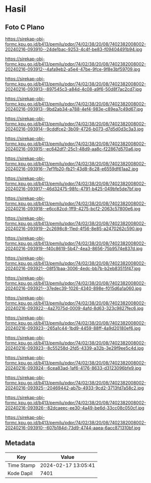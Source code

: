 # Hasil

## Foto C Plano

https://sirekap-obj-formc.kpu.go.id/b413/pemilu/pdpr/74/02/38/20/08/7402382008002-20240216-093910--24de1bac-9253-4c4f-be83-f09404491b94.jpg

https://sirekap-obj-formc.kpu.go.id/b413/pemilu/pdpr/74/02/38/20/08/7402382008002-20240216-093912--4afa9eb2-a5e4-47be-9fce-9f8e3bf59709.jpg

https://sirekap-obj-formc.kpu.go.id/b413/pemilu/pdpr/74/02/38/20/08/7402382008002-20240216-093913--897545c3-a84d-4c08-a9f6-50d8f7ac2cd7.jpg

https://sirekap-obj-formc.kpu.go.id/b413/pemilu/pdpr/74/02/38/20/08/7402382008002-20240216-093913--9bd2ab34-a788-4ef4-983e-c89ea7c49d67.jpg

https://sirekap-obj-formc.kpu.go.id/b413/pemilu/pdpr/74/02/38/20/08/7402382008002-20240216-093914--9cddfce2-3b09-4726-b073-d7d5d0d3c3a3.jpg

https://sirekap-obj-formc.kpu.go.id/b413/pemilu/pdpr/74/02/38/20/08/7402382008002-20240216-093915--ec642df7-25c1-48d9-aa8c-f22867d570a6.jpg

https://sirekap-obj-formc.kpu.go.id/b413/pemilu/pdpr/74/02/38/20/08/7402382008002-20240216-093916--7ef1fb20-fb21-43d8-8c28-e6559df61aa2.jpg

https://sirekap-obj-formc.kpu.go.id/b413/pemilu/pdpr/74/02/38/20/08/7402382008002-20240216-093917--46d32475-98fc-4791-b425-049bfe5de7bf.jpg

https://sirekap-obj-formc.kpu.go.id/b413/pemilu/pdpr/74/02/38/20/08/7402382008002-20240216-093918--e6cc82cd-1ff9-4275-bcf2-2063c57800e6.jpg

https://sirekap-obj-formc.kpu.go.id/b413/pemilu/pdpr/74/02/38/20/08/7402382008002-20240216-093919--2c2698c8-11ed-4f56-8e85-a2470262c590.jpg

https://sirekap-obj-formc.kpu.go.id/b413/pemilu/pdpr/74/02/38/20/08/7402382008002-20240216-093919--f40c8619-5b47-4ea3-8656-75b9574e837d.jpg

https://sirekap-obj-formc.kpu.go.id/b413/pemilu/pdpr/74/02/38/20/08/7402382008002-20240216-093921--08f51baa-3006-4edc-bb7b-b2eb83515f47.jpg

https://sirekap-obj-formc.kpu.go.id/b413/pemilu/pdpr/74/02/38/20/08/7402382008002-20240216-093921--37edec39-1026-4340-898e-f015d6a1a060.jpg

https://sirekap-obj-formc.kpu.go.id/b413/pemilu/pdpr/74/02/38/20/08/7402382008002-20240216-093922--4a27075d-0009-4afd-8d63-323c9827fec6.jpg

https://sirekap-obj-formc.kpu.go.id/b413/pemilu/pdpr/74/02/38/20/08/7402382008002-20240216-093923--265a1c44-1bd9-4459-88ff-4a9d20180ef6.jpg

https://sirekap-obj-formc.kpu.go.id/b413/pemilu/pdpr/74/02/38/20/08/7402382008002-20240216-093923--8c55258d-2fd5-4339-a32b-3e29f9ee5c4d.jpg

https://sirekap-obj-formc.kpu.go.id/b413/pemilu/pdpr/74/02/38/20/08/7402382008002-20240216-093924--6cea83ad-1af6-4176-8633-d3123096bfe9.jpg

https://sirekap-obj-formc.kpu.go.id/b413/pemilu/pdpr/74/02/38/20/08/7402382008002-20240216-093925--20469442-ab7b-4933-9cd2-3713fd7a58c2.jpg

https://sirekap-obj-formc.kpu.go.id/b413/pemilu/pdpr/74/02/38/20/08/7402382008002-20240216-093926--82dcaeec-ee30-4a49-be6d-33cc08c050cf.jpg

https://sirekap-obj-formc.kpu.go.id/b413/pemilu/pdpr/74/02/38/20/08/7402382008002-20240216-093910--607b184d-73d9-4744-aaea-6acc871310bf.jpg


## Metadata

| Key        | Value               |
| ---------- | ------------------- |
| Time Stamp | 2024-02-17 13:05:41 |
| Kode Dapil | 7401                |



